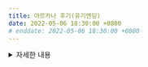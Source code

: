 ```yaml
---
title: 아르카나 후기(유기엔딩)
date: 2022-05-06 18:30:00 +0800
# enddate: 2022-05-06 18:30:00 +0800
---
```


<details>
<summary>자세한 내용</summary>

사전작업이 3개나 된다.  
스택트2개, 리턴.  

근데 이속도 느리다.  
게다가 발탄 노말구간이라서 갈망서폿 같은게 없다.

답답해 미쳐버리는 줄 알았다.  
애가 기어간다.

1490쯤 되어야. 서폿이 갈망을 무조건 입을게 보장되고.  
나도 적당히 주요스킬9멸에. 나머지 7홍을 둘둘했을 상황이 되어야.  
적당한 이속으로 재미있는 딜을 뽑을 수 있다.

지금은.. 그냥 쓰레기 그 자체다.  
보스가 조금만 지랄발광하면 뭐 때릴 수가 없다.  
어찌저찌해서 때린다고 해도.  
때려서 그게 딜이 높다고 하여도.

다른 캐릭터들은 이미 몇 사이클 딜 돌려서 딜이 저 멀리 있다.  
이속도 빨라서 어떻게 비교 자체가 안 된다 그냥.

**집어 치우고 극신치 초심 2악4지배 배마, 극신 즉발 디트 를 갈까한다.**
우선 배마 부터..  
알카에 최소 10만골은 들어갔는디.. 페온값이랑 433트포작은 회수한다고 쳐도.. 5만골은 들어갔는디.  
게다가 베른패스까지(+캐릭생성)(첫 지식전수 한 번함.) 한다고. 현금 6만원도 쓰고..  
으아ㅏㅏㅏㅏ 돈 아깝다. 알카!!!!!!!!!!!!!

내일 고민 좀 해보고. 동영상 좀 보고. "진짜 각이다." 싶으면 배마 키워야지..
</details>
